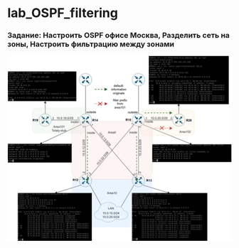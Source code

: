 # lab_OSPF_filtering

###  Задание: Настроить OSPF офисе Москва, Разделить сеть на зоны, Настроить фильтрацию между зонами

![](https://github.com/gerasev1992/otus_NEP_24-25/blob/main/labs/labs_OSPF_filtering/2025-01-15_14-06-01.png)
